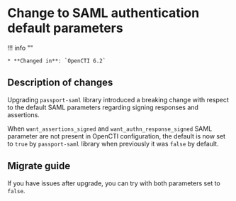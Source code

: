# Change to SAML authentication default parameters

!!! info ""

    * **Changed in**: `OpenCTI 6.2`

## Description of changes

Upgrading `passport-saml` library introduced a breaking change with respect to the default SAML parameters regarding signing responses and assertions.

When `want_assertions_signed` and `want_authn_response_signed` SAML parameter are not present in OpenCTI configuration,
the default is now set to `true` by `passport-saml` library when previously it was `false` by default.

## Migrate guide

If you have issues after upgrade, you can try with both parameters set to `false`.